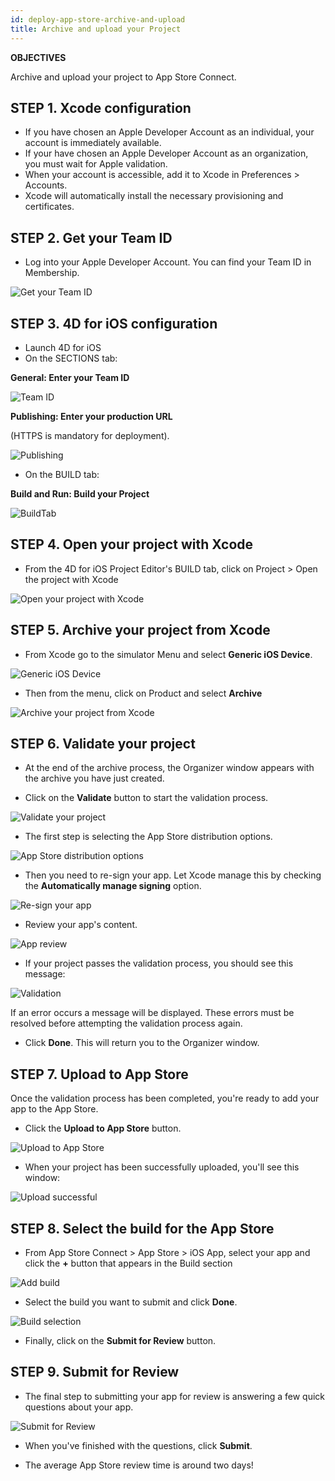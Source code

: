 ```yaml
---
id: deploy-app-store-archive-and-upload
title: Archive and upload your Project
---
```


<div markdown="1" class = "objectives">

**OBJECTIVES**

Archive and upload your project to App Store Connect.

</div>

## STEP 1. Xcode configuration
* If you have chosen an Apple Developer Account as an individual, your account is immediately available. 
* If your have chosen an Apple Developer Account as an organization, you must wait for Apple validation.
* When your account is accessible, add it to Xcode in Preferences > Accounts.
* Xcode will automatically install the necessary provisioning and certificates. 

## STEP 2. Get your Team ID

* Log into your Apple Developer Account. You can find your Team ID in Membership.

![Get your Team ID](assets/deploy-in-house/Team-ID-4D-for-iOS.png)

## STEP 3. 4D for iOS configuration

* Launch 4D for iOS
* On the SECTIONS tab:

**General: Enter your Team ID**

![Team ID](assets/deploy-app-store/Team-ID.png)

**Publishing: Enter your production URL** 

(HTTPS is mandatory for deployment).

![Publishing](assets/deploy-app-store/Publishing.png)
 
* On the BUILD tab:

**Build and Run: Build your Project**

![BuildTab](assets/deploy-app-store/BuildTab.png)

## STEP 4. Open your project with Xcode 

* From the 4D for iOS Project Editor's BUILD tab, click on Project > Open the project with Xcode

![Open your project with Xcode](assets/deploy-in-house/Open-your-project-Xcode-4D-for-iOS.png)

## STEP 5. Archive your project from Xcode

* From Xcode go to the simulator Menu and select **Generic iOS Device**.

![Generic iOS Device](assets/deploy-in-house/Deployment-Generic-iOS-Device.png)

* Then from the menu, click on Product and select **Archive**

![Archive your project from Xcode](assets/deploy-in-house/Archive-your-Project.png)

## STEP 6. Validate your project

* At the end of the archive process, the Organizer window appears with the archive you have just created.

* Click on the **Validate** button to start the validation process.

![Validate your project](assets/deploy-app-store/Organizer-Project-Validation.png)

* The first step is selecting the App Store distribution options.

![App Store distribution options](assets/deploy-app-store/App-Store-Distribution-options.png)

* Then you need to re-sign your app. Let Xcode manage this by  checking the **Automatically manage signing** option.

![Re-sign your app](assets/deploy-app-store/Re-sign-your-App.png)

* Review your app's content.

![App review](assets/deploy-app-store/Review-App.png)

* If your project passes the validation process, you should see this message:

![Validation](assets/deploy-app-store/Archive-validation-complete.png)

If an error occurs a message will be displayed. These errors must be resolved before attempting the validation process again.

* Click **Done**. This will return you to the Organizer window.

## STEP 7. Upload to App Store

Once the validation process has been completed, you're ready to add your app to the App Store.   

* Click the **Upload to App Store** button.

![Upload to App Store](assets/deploy-app-store/Upload-to-AppStore.png)

* When your project has been successfully uploaded, you'll see this window:

![Upload successful](assets/deploy-app-store/upload-Successful.png)

## STEP 8. Select the build for the App Store 

* From App Store Connect > App Store > iOS App, select your app and click the **+** button that appears in the Build section

![Add build](assets/deploy-app-store/Add-build-app-store-connect.png)

* Select the build you want to submit and click **Done**.

![Build selection](assets/deploy-app-store/Select-build-app-store-connect.png)

* Finally, click on the **Submit for Review** button.

## STEP 9. Submit for Review

* The final step to submitting your app for review is answering a few quick questions about your app. 

![Submit for Review](assets/deploy-app-store/Export-Compliance-Content-Rights-Advertising-Identifer.png)

* When you've finished with the questions, click **Submit**.

* The average App Store review time is around two days!
